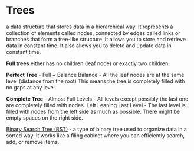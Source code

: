 # Trees

a data structure that stores data in a hierarchical way. It represents a collection of elements called nodes, connected by edges called links or branches that form a tree-like structure. It allows you to store and retrieve data in constant time. It also allows you to delete and update data in constant time.

**Full trees** either has no children (leaf node) or exactly two children. 

**Perfect Tree** - Full + Balance 
Balance - All the leaf nodes are at the same level (distance from the root) This means the tree is completely filled with no gaps at any level. 


**Complete Tree** - 
Almost Full Levels - All levels except possibly the last one are completely filled with nodes.
Left Leaning Last Level - The last level is filled with nodes from the left side as much as possible. There might be empty spaces on the right side. 

[Binary Search Tree (BST)](<Binary Search Tree>) - a type of binary tree used to organize data in a sorted way. It works like a filing cabinet where you can efficiently search, add, or remove items.